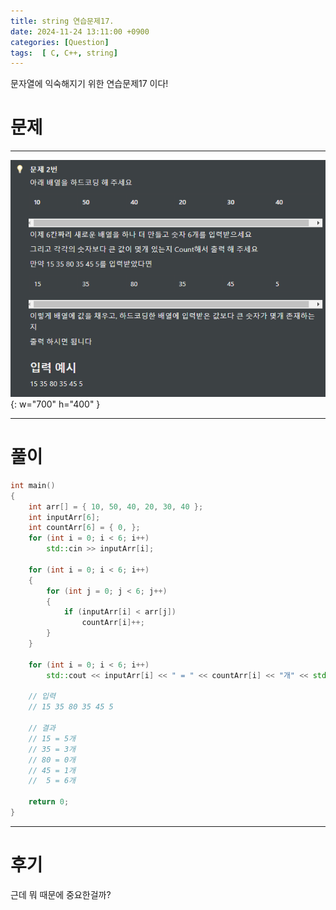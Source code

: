 ```yaml
---
title: string 연습문제17.
date: 2024-11-24 13:11:00 +0900
categories: [Question]  
tags:  [ C, C++, string]
---
```


문자열에 익숙해지기 위한 연습문제17 이다!

# 문제   
---------------------------------------

![Desktop View](/assets/img/string12.png){: w="700" h="400" }

---------------------------------------

# 풀이

```c++
int main()
{
    int arr[] = { 10, 50, 40, 20, 30, 40 };
    int inputArr[6];
    int countArr[6] = { 0, };
    for (int i = 0; i < 6; i++)
        std::cin >> inputArr[i];
    
    for (int i = 0; i < 6; i++)
    {
        for (int j = 0; j < 6; j++)
        {
            if (inputArr[i] < arr[j])
                countArr[i]++;
        }
    }
    
    for (int i = 0; i < 6; i++)	
        std::cout << inputArr[i] << " = " << countArr[i] << "개" << std::endl;
    
    // 입력
    // 15 35 80 35 45 5

    // 결과
    // 15 = 5개
    // 35 = 3개
    // 80 = 0개
    // 45 = 1개
    //  5 = 6개
    
    return 0;
}
```
---------------------------------------

# 후기

근데 뭐 때문에 중요한걸까? 

